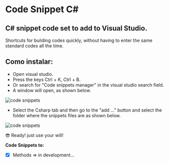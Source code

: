 # Code Snippet C#

## C# snippet code set to add to Visual Studio. 
Shortcuts for building codes quickly, without having to enter the same standard codes all the time.

## Como instalar:
- Open visual studio.
- Press the keys Ctrl + K, Ctrl + B.
- Or search for "Code snippets manager" in the visual studio search field.
- A window will open, as shown below.

![code snippets](https://i.ibb.co/FW8c0QT/image.png)

- Select the Csharp tab and then go to the "add ..." button and select the folder where the snippets files are as shown below.

![code snippets](https://i.ibb.co/ZTst47x/image.png)

😎 Ready! just use your will!


__Code Snippets to:__

- [x] Methods => in development...